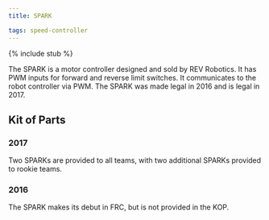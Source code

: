 ```yaml
---
title: SPARK

tags: speed-controller
---
```


{% include stub %}

The SPARK is a motor controller designed and sold by REV Robotics. It has PWM inputs for forward and reverse 
limit switches. It communicates to the robot controller via PWM. The SPARK was made legal in 2016 and is legal in 2017.

## Kit of Parts

### 2017

Two SPARKs are provided to all teams, with two additional SPARKs provided to rookie teams.

### 2016

The SPARK makes its debut in FRC, but is not provided in the KOP.
